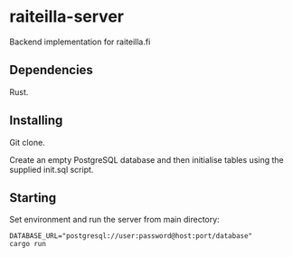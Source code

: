 # raiteilla-server

Backend implementation for raiteilla.fi

## Dependencies

Rust.

## Installing

Git clone.

Create an empty PostgreSQL database and then initialise tables using the supplied init.sql script.

## Starting

Set environment and run the server from main directory:

```
DATABASE_URL="postgresql://user:password@host:port/database"
cargo run
```
